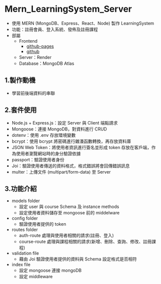 # Mern_LearningSystem_Server

- 使用 MERN (MongoDB、Express、React、Node) 製作 LearningSystem
- 功能：註冊會員、登入系統、發佈及註冊課程
- 部屬
  - Frontend
    - [github-pages](https://pin50195.github.io/Mern_LearningSystem_Client/)
    - [github](https://github.com/pin50195/Mern_LearningSystem_Client)
  - Server：Render
  - Database：MongoDB Atlas

## 1.製作動機

- 學習前後端資料的串聯

## 2.套件使用

- Node.js + Express.js：設定 Server 與 Client 端點請求
- Mongoose：連接 MongoDB，對資料進行 CRUD
- dotenv：使用 .env 存放環境變數
- bcrypt：使用 bcrypt 將密碼進行雜湊函數轉換，再存放資料庫
- JSON Web Token：將使用者資訊進行簽名並形成 token 存放在客戶端，作為使用者瀏覽網站時的身分驗證依據
- passport：驗證使用者身份
- Joi：驗證使用者傳送的資料格式，格式錯誤將會回傳錯誤訊息
- multer：上傳文件 (multipart/form-data) 至 Server

## 3.功能介紹

- models folder
  - 設定 user 與 course Schema 及 instance methods
  - 設定使用者資料儲存至 mongoose 前的 middelware
- config folder
  - 驗證使用者提供的 token
- routes folder
  - auth-route 處理與使用者相關的請求(註冊、登入)
  - course-route 處理與課程相關的請求(新增、刪除、查詢、修改、註冊課程)
- validation file
  - 藉由 Joi 驗證使用者提供的資料與 Schema 設定格式是否相符
- index file
  - 設定 mongoose 連接 mongoDB
  - 設定 middleware
